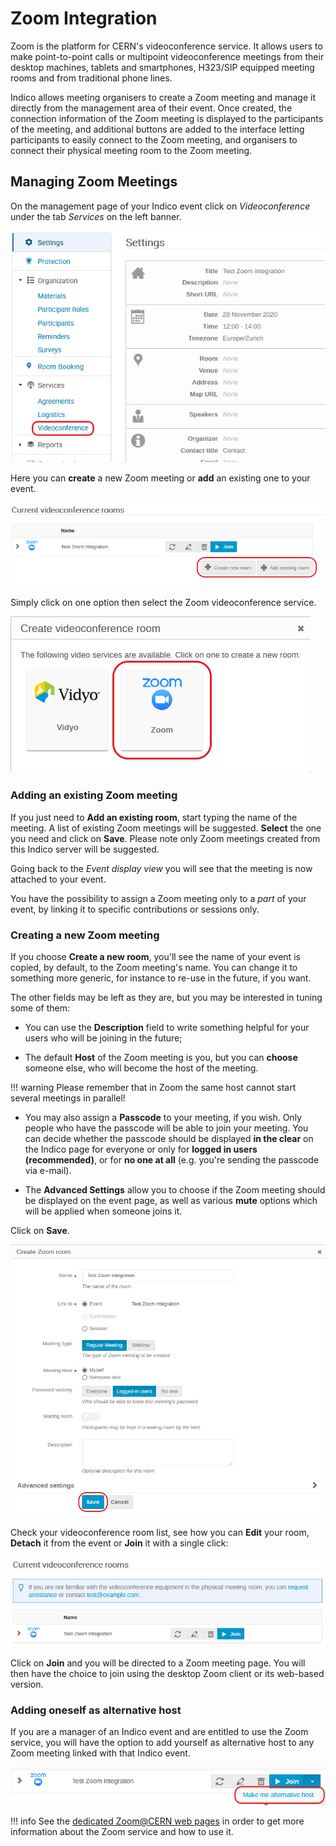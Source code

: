 # Zoom Integration

Zoom is the platform for CERN's videoconference service. It allows users to make point-to-point calls or multipoint
videoconference meetings from their desktop machines, tablets and smartphones, H323/SIP equipped meeting rooms and
from traditional phone lines.

Indico allows meeting organisers to create a Zoom meeting and manage it directly from the management area of their
event. Once created, the connection information of the Zoom meeting is displayed to the participants of the meeting,
and additional buttons are added to the interface letting participants to easily connect to the Zoom meeting, and
organisers to connect their physical meeting room to the Zoom meeting.

## Managing Zoom Meetings

On the management page of your Indico event click on _Videoconference_ under the tab _Services_ on the left banner.

![](../assets/zoom/videoconf_menu.png)

Here you can **create** a new Zoom meeting or **add** an existing one to your event.

![](../assets/zoom/videoconf_list.png)

Simply click on one option then select the Zoom videoconference service.

![](../assets/zoom/videoconf_choice.png)

### Adding an existing Zoom meeting

If you just need to **Add an existing room**, start typing the name of the meeting. A list of existing Zoom meetings
will be suggested. **Select** the one you need and click on **Save**. Please note only Zoom meetings created from
this Indico server will be suggested.

Going back to the _Event display view_ you will see that the meeting is now attached to your event.

You have the possibility to assign a Zoom meeting only to a *part* of your event, by linking it to specific
contributions or sessions only.

### Creating a new Zoom meeting

If you choose **Create a new room**, you'll see the name of your event is copied, by default, to the Zoom meeting's
name. You can change it to something more generic, for instance to re-use in the future, if you want.

The other fields may be left as they are, but you may be interested in tuning some of them:

* You can use the **Description** field to write something helpful for your users who will be joining in the
   future;

* The default **Host** of the Zoom meeting is you, but you can **choose** someone else, who will become the host of
  the meeting.

!!! warning
    Please remember that in Zoom the same host cannot start several meetings in parallel!

* You may also assign a **Passcode** to your meeting, if you wish. Only people who have the passcode will be able
  to join your meeting. You can decide whether the passcode should be displayed **in the clear** on the Indico page
  for everyone or only for **logged in users (recommended)**, or for **no one at all** (e.g. you're sending the
  passcode via e-mail).

* The **Advanced Settings** allow you to choose if the Zoom meeting should be displayed on the event page, as well
  as various **mute** options which will be applied when someone joins it.

Click on **Save**.

![](../assets/zoom/create_room_modal.png)

Check your videoconference room list, see how you can **Edit** your room, **Detach** it from the event or **Join**
it with a single click:

![](../assets/zoom/videoconf_list_final.png)

Click on **Join** and you will be directed to a Zoom meeting page. You will then have the choice to join using the
desktop Zoom client or its web-based version.

### Adding oneself as alternative host

If you are a manager of an Indico event and are entitled to use the Zoom service, you will have the option to add
yourself as alternative host to any Zoom meeting linked with that Indico event.

![](../assets/zoom/videoconf_alternative_host.png)

!!! info
    See the [dedicated Zoom@CERN web pages](https://videoconference.web.cern.ch) in order to get more information about
    the Zoom service and how to use it.
